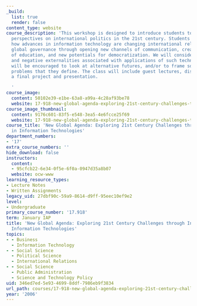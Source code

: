 ```yaml
---
_build:
  list: true
  render: false
content_type: website
course_description: 'This workshop is designed to introduce students to different
  perspectives on international politics in the 21st century. Students will explore
  how advances in information technology are changing international relations and
  global governance through opening new channels of communication, creating new methods
  of education, and new potentials for democratization. We will consider the positive
  and negative externalities associated with applications of such technologies. Students
  will be encouraged to look at alternative futures, and/or to frame solutions to
  problems that they define. The class will include guest lectures, discussions, and
  a final project and presentation.

  '
course_image:
  content: 50102e39-e1be-63a8-a99a-4c28af93be78
  website: 17-918-new-global-agenda-exploring-21st-century-challenges-through-innovations-in-information-technologies-january-iap-2006
course_image_thumbnail:
  content: 9176c601-83f5-e548-3ea5-4e6fcce25f69
  website: 17-918-new-global-agenda-exploring-21st-century-challenges-through-innovations-in-information-technologies-january-iap-2006
course_title: 'New Global Agenda: Exploring 21st Century Challenges through Innovations
  in Information Technologies'
department_numbers:
- '17'
extra_course_numbers: ''
hide_download: false
instructors:
  content:
  - 95cfcb22-6e34-0f5e-6f0a-0947d35a8b07
  website: ocw-www
learning_resource_types:
- Lecture Notes
- Written Assignments
legacy_uid: 27dbf90c-59a9-8614-d9ff-95eec10ef9e2
level:
- Undergraduate
primary_course_number: '17.918'
term: January IAP
title: 'New Global Agenda: Exploring 21st Century Challenges through Innovations in
  Information Technologies'
topics:
- - Business
  - Information Technology
- - Social Science
  - Political Science
  - International Relations
- - Social Science
  - Public Administration
  - Science and Technology Policy
uid: 346ed7ed-5e93-4699-8ddf-7986eb9f3834
url_path: courses/17-918-new-global-agenda-exploring-21st-century-challenges-through-innovations-in-information-technologies-january-iap-2006
year: '2006'
---
```

